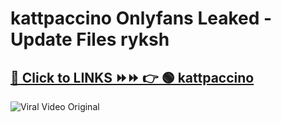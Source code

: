 
 # kattpaccino Onlyfans Leaked - Update Files ryksh

## <h2><a href="https://clipsfans.com/kattpaccino&ref=git">🔗 Click to LINKS ⏩⏩ 👉 🟢 kattpaccino </a></h2>

<a href="https://clipsfans.com/kattpaccino&ref=git" rel="nofollow" data-target="animated-image.originalLink"><img src="https://i.ibb.co.com/xMMVF88/686577567.gif" alt="Viral Video Original" style="max-width: 100%; display: inline-block;" data-target="animated-image.originalImage"></a>

